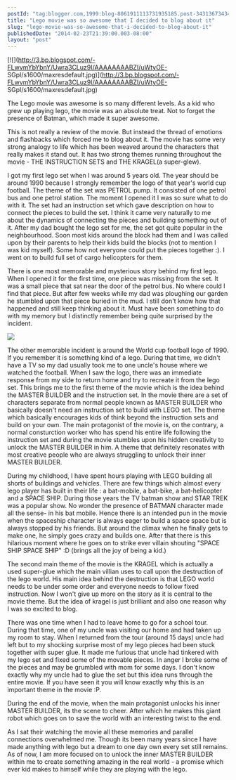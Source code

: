 ```yaml
---
postId: "tag:blogger.com,1999:blog-8061911113731935185.post-3431367343431885706"
title: "Lego movie was so awesome that I decided to blog about it"
slug: "lego-movie-was-so-awesome-that-i-decided-to-blog-about-it"
publishedDate: "2014-02-23T21:39:00.003-08:00"
layout: "post"
---
```


[![](http://3.bp.blogspot.com/-FLwvmYbYbnY/Uwra3CLuz9I/AAAAAAAABZI/uWtyOE-
SGpI/s1600/maxresdefault.jpg)](http://3.bp.blogspot.com/-FLwvmYbYbnY/Uwra3CLuz9I/AAAAAAAABZI/uWtyOE-
SGpI/s1600/maxresdefault.jpg)

  
  
The Lego movie was awesome is so many different levels. As a kid who grew up
playing lego, the movie was an absolute treat. Not to forget the presence of
Batman, which made it super awesome.  
  
This is not really a review of the movie. But instead the thread of emotions
and flashbacks which forced me to blog about it. The movie has some very
strong analogy to life which has been weaved around the characters that really
makes it stand out. It has two strong themes running throughout the movie -
THE INSTRUCTION SETS and THE KRAGEL(a super-glew).  
  
I got my first lego set when I was around 5 years old. The year should be
around 1990 because I strongly remember the logo of that year's world cup
football. The theme of the set was PETROL pump. It consisted of one petrol bus
and one petrol station. The moment I opened it I was so sure what to do with
it. The set had an instruction set which gave description on how to connect
the pieces to build the set. I think it came very naturally to me about the
dynamics of connecting the pieces and building something out of it. After my
dad bought the lego set for me, the set got quite popular in the
neighbourhood. Soon most kids around the block had them and I was called upon
by their parents to help their kids build the blocks (not to mention I was kid
myself). Some how not everyone could put the pieces together :). I went on to
build full set of cargo helicopters for them.  
  
There is one most memorable and  mysterious story behind my first lego. When I
opened it for the first time, one piece was missing from the set. It was a
small piece that sat near the door of the petrol bus. No where could I find
that piece. But after few weeks while my dad was ploughing our garden he
stumbled upon that piece buried in the mud. I still don't know how that
happened and still keep thinking about it. Must have been something to do with
my memory but I distinctly remember being quite surprised by the incident.  
  

[![](http://2.bp.blogspot.com/-mi1HbbyA0I0/UwrbD8LPSfI/AAAAAAAABZQ/nqQqj1Mb4p0/s1600/masc1990.jpg)](http://2.bp.blogspot.com/-mi1HbbyA0I0/UwrbD8LPSfI/AAAAAAAABZQ/nqQqj1Mb4p0/s1600/masc1990.jpg)

The other memorable incident is around the World cup football logo of 1990. If
you remember it is something kind of a lego. During that time, we didn't have
a TV so my dad usually took me to one uncle's house where we watched the
football. When I saw the logo, there was an immediate response from my side to
return home and try to recreate it from the lego set. This brings me to the
first theme of the movie which is the idea behind the MASTER BUILDER and the
instruction set. In the movie there are a set of characters separate from
normal people known as MASTER BUILDER who basically doesn't need an
instruction set to build with LEGO set. The theme which basically encourages
kids of think beyond the instruction sets and build on your own. The main
protagonist of the movie is, on the contrary, a normal consturction worker who
has spend his entire life following the instruction set and during the movie
stumbles upon his hidden creativity to unlock the MASTER BUILDER in him. A
theme that definitely resonates with most creative people who are always
struggling to unlock their inner MASTER BUILDER.  
  
During my childhood, I have spent hours playing with LEGO building all shorts
of buildings and vehicles. There are few things which almost every lego player
has built in their life : a bat-mobile, a bat-bike, a bat-helicopter and a
SPACE SHIP. During those years the TV batman show and STAR TREK was a popular
show. No wonder the presence of BATMAN character made all the sense- in his
bat mobile. Hence there is an intended pun in the movie when the spaceship
character is always eager to build a space space but is always stopped by his
friends. But around the climax when he finally gets to make one, he simply
goes crazy and builds one. After that there is this hilarious moment where he
goes on to strike ever villain shouting "SPACE SHIP SPACE SHIP" :D (brings all
the joy of being a kid.)  
  
The second main theme of the movie is the KRAGEL which is actually a used
super-glue which the main villian uses to call upon the destruction of the
lego world. His main idea behind the destruction is that LEGO world needs to
be under some order and everyone needs to follow fixed instruction. Now I
won't give up more on the story as it is central to the movie theme. But the
idea of kragel is just brilliant and also one reason why I was so excited to
blog.  
  
There was one time when I had to leave home to go for a school tour. During
that time, one of my uncle was visiting our home and had taken up my room to
stay. When I returned from the tour (around 15 days) uncle had left but to my
shocking surprise most of my lego pieces had been stuck together with super
glue. It made me furious that uncle had tinkered with my lego set and fixed
some of the movable pieces. In anger I broke some of the pieces and may be
grumbled with mom for some days. I don't know exactly why my uncle had to glue
the set but this idea runs through the entire movie. If you have seen it you
will know exactly why this is an important theme in the movie :P.  
  
  
During the end of the movie, when the main protagonist unlocks his inner
MASTER BUILDER, its the scene to cheer. After which he makes this giant robot
which goes on to save the world with an interesting twist to the end.  
  
As I sat their watching the movie all these memories and parallel connections
overwhelmed me. Though its been many years since I have made anything with
lego but a dream to one day own every set still remains. As of now, I am more
focused  on to unlock the inner MASTER BUILDER within me to create something
amazing in the real world - a promise which ever kid makes to himself while
they are playing with the lego.

